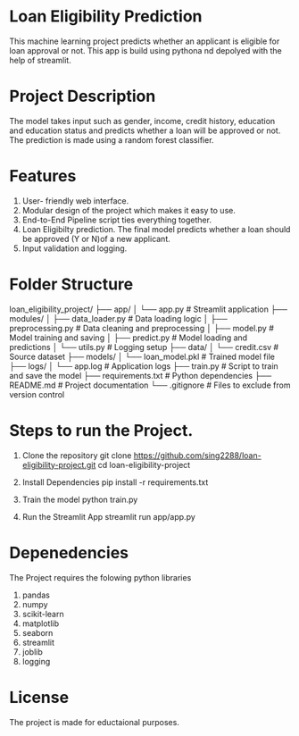 # Loan Eligibility Prediction
This machine learning project predicts whether an applicant is eligible for loan approval or not. This app is build using pythona nd depolyed with the help of streamlit.

# Project Description 
The model takes input such as gender, income, credit history, education and education status and predicts whether a loan will be approved or not. The prediction is made using a random forest classifier.

# Features
1. User- friendly web interface.
2. Modular design of the project which makes it easy to use.
3. End-to-End Pipeline script ties everything together.
4. Loan Eligibilty prediction. The final model predicts whether a loan should be approved (Y or N)of a new applicant.
5. Input validation and logging.

# Folder Structure 
loan_eligibility_project/
├── app/
│   └── app.py                  # Streamlit application
├── modules/
│   ├── data_loader.py          # Data loading logic
│   ├── preprocessing.py        # Data cleaning and preprocessing
│   ├── model.py                # Model training and saving
│   ├── predict.py              # Model loading and predictions
│   └── utils.py                # Logging setup
├── data/
│   └── credit.csv              # Source dataset
├── models/
│   └── loan_model.pkl          # Trained model file
├── logs/
│   └── app.log                 # Application logs
├── train.py                    # Script to train and save the model
├── requirements.txt            # Python dependencies
├── README.md                   # Project documentation
└── .gitignore                  # Files to exclude from version control


# Steps to run the Project.
1. Clone the repository
git clone https://github.com/sing2288/loan-eligibility-project.git
cd loan-eligibility-project

2. Install Dependencies
pip install -r requirements.txt

3. Train the model 
python train.py

4. Run the Streamlit App
streamlit run app/app.py

# Depenedencies
The Project requires the folowing python libraries 
1. pandas
2. numpy
3. scikit-learn
4. matplotlib
5. seaborn
6. streamlit
7. joblib
8. logging

# License
The project is made for eductaional purposes.


